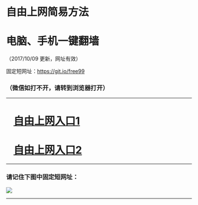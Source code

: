 ﻿# 自由上网简易方法

# 电脑、手机一键翻墙

（2017/10/09 更新，网址有效）

固定短网址：https://git.io/free99

### （微信如打不开，请转到浏览器打开）


***





# &nbsp;&nbsp; <a href="http://ft1177528057.fwq-tz-1001.info/fwqtz01.html?t=10090015002 " target="_blank">自由上网入口1</a>
# &nbsp;&nbsp; <a href="http://ft2833525098.fwq-tz-1002.info/fwqtz02.html?t=10090015601 " target="_blank">自由上网入口2</a>
***

### 请记住下图中固定短网址：

<img src="https://s3-us-west-2.amazonaws.com/fwq-1001/yjfq-20170905okok.png" /> 


***

